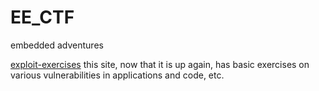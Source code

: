 # EE_CTF
embedded adventures

[exploit-exercises](http://exploit-exercises.com)
this site, now that it is up again, has basic exercises
on various vulnerabilities in applications and code, etc.
